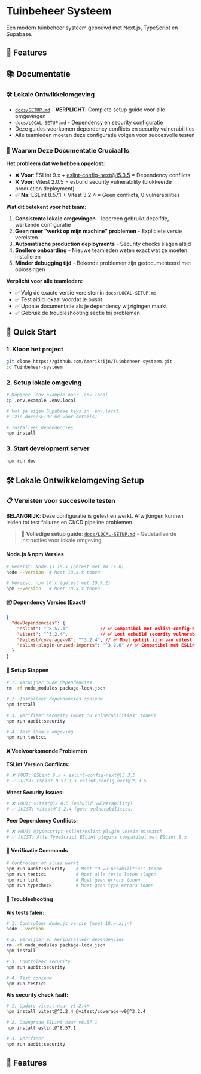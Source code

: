 # Tuinbeheer Systeem

Een modern tuinbeheer systeem gebouwd met Next.js, TypeScript en Supabase.

<!-- Updated dependencies to fix security vulnerabilities - Production deployment should now work -->

## 🚀 Features

## 📚 Documentatie

### 🛠️ Lokale Ontwikkelomgeving
- [`docs/SETUP.md`](docs/SETUP.md) - **VERPLICHT**: Complete setup guide voor alle omgevingen
- [`docs/LOCAL-SETUP.md`](docs/LOCAL-SETUP.md) - Dependency en security configuratie
- Deze guides voorkomen dependency conflicts en security vulnerabilities
- Alle teamleden moeten deze configuratie volgen voor succesvolle testen

### 🚨 Waarom Deze Documentatie Cruciaal Is

**Het probleem dat we hebben opgelost:**
- ❌ **Voor**: ESLint 9.x + eslint-config-next@15.3.5 = Dependency conflicts
- ❌ **Voor**: Vitest 2.0.5 = esbuild security vulnerability (blokkeerde production deployment)
- ✅ **Na**: ESLint 8.57.1 + Vitest 3.2.4 = Geen conflicts, 0 vulnerabilities

**Wat dit betekent voor het team:**
1. **Consistente lokale omgevingen** - Iedereen gebruikt dezelfde, werkende configuratie
2. **Geen meer "werkt op mijn machine" problemen** - Expliciete versie vereisten
3. **Automatische production deployments** - Security checks slagen altijd
4. **Snellere onboarding** - Nieuwe teamleden weten exact wat ze moeten installeren
5. **Minder debugging tijd** - Bekende problemen zijn gedocumenteerd met oplossingen

**Verplicht voor alle teamleden:**
- ✅ Volg de exacte versie vereisten in `docs/LOCAL-SETUP.md`
- ✅ Test altijd lokaal voordat je pusht
- ✅ Update documentatie als je dependency wijzigingen maakt
- ✅ Gebruik de troubleshooting sectie bij problemen

## 🚀 Quick Start

### 1. **Kloon het project**
```bash
git clone https://github.com/Amerikrijn/Tuinbeheer-systeem.git
cd Tuinbeheer-systeem
```

### 2. **Setup lokale omgeving**
```bash
# Kopieer .env.example naar .env.local
cp .env.example .env.local

# Vul je eigen Supabase keys in .env.local
# (zie docs/SETUP.md voor details)

# Installeer dependencies
npm install
```

### 3. **Start development server**
```bash
npm run dev
```

## 🛠️ Lokale Ontwikkelomgeving Setup

### 📋 Vereisten voor succesvolle testen

**BELANGRIJK**: Deze configuratie is getest en werkt. Afwijkingen kunnen leiden tot test failures en CI/CD pipeline problemen.

> 📖 **Volledige setup guide**: [`docs/LOCAL-SETUP.md`](docs/LOCAL-SETUP.md) - Gedetailleerde instructies voor lokale omgeving

#### Node.js & npm Versies
```bash
# Vereist: Node.js 18.x (getest met 18.19.0)
node --version  # Moet 18.x.x tonen

# Vereist: npm 10.x (getest met 10.9.2)
npm --version   # Moet 10.x.x tonen
```

#### 📦 Dependency Versies (Exact)
```json
{
  "devDependencies": {
    "eslint": "^8.57.1",           // ✅ Compatibel met eslint-config-next@15.3.5
    "vitest": "^3.2.4",            // ✅ Lost esbuild security vulnerability op
    "@vitest/coverage-v8": "^3.2.4", // ✅ Moet gelijk zijn aan vitest versie
    "eslint-plugin-unused-imports": "^3.2.0" // ✅ Compatibel met ESLint 8.x
  }
}
```

#### 🔧 Setup Stappen
```bash
# 1. Verwijder oude dependencies
rm -rf node_modules package-lock.json

# 2. Installeer dependencies opnieuw
npm install

# 3. Verifieer security (moet "0 vulnerabilities" tonen)
npm run audit:security

# 4. Test lokale omgeving
npm run test:ci
```

#### ❌ Veelvoorkomende Problemen

**ESLint Version Conflicts:**
```bash
# ❌ FOUT: ESLint 9.x + eslint-config-next@15.3.5
# ✅ JUIST: ESLint 8.57.1 + eslint-config-next@15.3.5
```

**Vitest Security Issues:**
```bash
# ❌ FOUT: vitest@^2.0.5 (esbuild vulnerability)
# ✅ JUIST: vitest@^3.2.4 (geen vulnerabilities)
```

**Peer Dependency Conflicts:**
```bash
# ❌ FOUT: @typescript-eslint/eslint-plugin versie mismatch
# ✅ JUIST: Alle TypeScript ESLint plugins compatibel met ESLint 8.x
```

#### 🧪 Verificatie Commands
```bash
# Controleer of alles werkt
npm run audit:security    # Moet "0 vulnerabilities" tonen
npm run test:ci           # Moet alle tests laten slagen
npm run lint              # Moet geen errors tonen
npm run typecheck         # Moet geen type errors tonen
```

#### 🔄 Troubleshooting

**Als tests falen:**
```bash
# 1. Controleer Node.js versie (moet 18.x zijn)
node --version

# 2. Verwijder en herinstalleer dependencies
rm -rf node_modules package-lock.json
npm install

# 3. Controleer security
npm run audit:security

# 4. Test opnieuw
npm run test:ci
```

**Als security check faalt:**
```bash
# 1. Update vitest naar v3.2.4+
npm install vitest@^3.2.4 @vitest/coverage-v8@^3.2.4

# 2. Downgrade ESLint naar v8.57.1
npm install eslint@^8.57.1

# 3. Verifieer
npm run audit:security
```

## 🚀 Features
